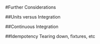 #Further Considerations

##Units versus Integration

##Continuous Integration

##Idempotency
Tearing down, fixtures, etc
